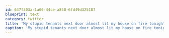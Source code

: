 ```yaml
---
id: 647f303a-1a00-44ce-a850-6fd49d325187
blueprint: text
category: twitter
title: 'My stupid tenants next door almost lit my house on fire tonight.  Grrr'
caption: 'My stupid tenants next door almost lit my house on fire tonight.  Grrr'
---
```

